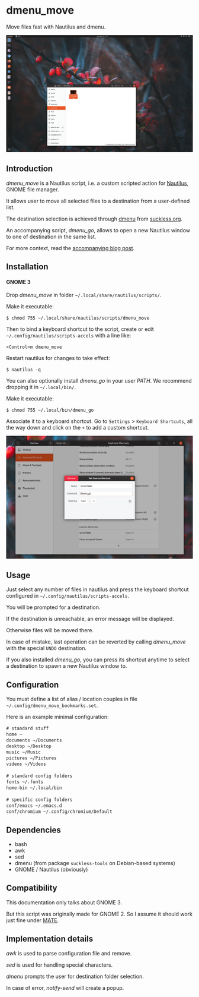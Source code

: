 # dmenu_move

Move files fast with Nautilus and dmenu.

![demo](/demo.gif)


## Introduction

_dmenu\_move_ is a Nautilus script, i.e. a custom scripted action for [Nautilus](https://wiki.gnome.org/action/show/Apps/Files?action=show&redirect=Apps%2FNautilus), GNOME file manager.

It allows user to move all selected files to a destination from a user-defined list.

The destination selection is achieved through [dmenu](https://tools.suckless.org/dmenu/) from [suckless.org](https://suckless.org/).

An accompanying script, _dmenu\_go_, allows to open a new Nautilus window to one of destination in the same list.

For more context, read the [accompanying blog post](https://www.eigenbahn.com/2020/01/25/gnome-shortcut-move-files).


## Installation

#### GNOME 3

Drop _dmenu\_move_ in folder `~/.local/share/nautilus/scripts/`.

Make it executable:

    $ chmod 755 ~/.local/share/nautilus/scripts/dmenu_move

Then to bind a keyboard shortcut to the script, create or edit `~/.config/nautilus/scripts-accels` with a line like:

    <Control>m dmenu_move

Restart nautilus for changes to take effect:

    $ nautilus -q

You can also optionally install _dmenu\_go_ in your user _PATH_. We recommend dropping it in `~/.local/bin/`.

Make it executable:

    $ chmod 755 ~/.local/bin/dmenu_go

Associate it to a keyboard shortcut. Go to `Settings` > `Keyboard Shortcuts`, all the way down and click on the `+` to add a custom shortcut.

![gnome_shortcut_settings](/gnome_shortcut_settings.png)


## Usage

Just select any number of files in nautilus and press the keyboard shortcut configured in `~/.config/nautilus/scripts-accels`.

You will be prompted for a destination.

If the destination is unreachable, an error message will be displayed.

Otherwise files will be moved there.

In case of mistake, last operation can be reverted by calling _dmenu\_move_ with the special `UNDO` destination.

If you also installed _dmenu\_go_, you can press its shortcut anytime to select a destination to spawn a new Nautilus window to.

## Configuration

You must define a list of alias / location couples in file `~/.config/dmenu_move_bookmarks.set`.

Here is an example minimal configuration:

```
# standard stuff
home ~
documents ~/Documents
desktop ~/Desktop
music ~/Music
pictures ~/Pictures
videos ~/Videos

# standard config folders
fonts ~/.fonts
home-bin ~/.local/bin

# specific config folders
conf/emacs ~/.emacs.d
conf/chromium ~/.config/chromium/Default
```

## Dependencies

 - bash
 - awk
 - sed
 - dmenu (from package `suckless-tools` on Debian-based systems)
 - GNOME / Nautilus (obviously)


## Compatibility

This documentation only talks about GNOME 3.

But this script was originally made for GNOME 2. So I assume it should work just fine under [MATE](https://mate-desktop.org/).


## Implementation details

_awk_ is used to parse configuration file and remove.

_sed_ is used for handling special characters.

_dmenu_ prompts the user for destination folder selection.

In case of error, _notify-send_ will create a popup.
